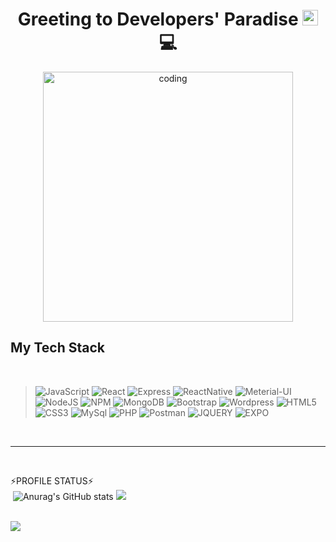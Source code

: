 <h1 align="center">Greeting to Developers' Paradise <img src="https://media.giphy.com/media/hvRJCLFzcasrR4ia7z/giphy.gif" width="25px" height="25px">💻</h1>
<p align="center"> <img alt="coding" align="center" width="400" src="https://camo.githubusercontent.com/19db51af5f90f1b152bc0b9078f5fe97053955be5074f03f17019c70345bdcdb/68747470733a2f2f6d69726f2e6d656469756d2e636f6d2f6d61782f313336302f302a37513379765349765f7430696f4a2d5a2e676966" /> </p>

<h2>My Tech Stack</h2><br/>

<blockquote> 
  <img alt="JavaScript" src="https://img.shields.io/badge/javascript-%23323330.svg?style=for-the-badge&logo=javascript&logoColor=%23F7DF1E"/>
  <img alt="React" src="https://img.shields.io/badge/react-%2320232a.svg?style=for-the-badge&logo=react&logoColor=%2361DAFB"/>
  <img alt="Express" src="https://img.shields.io/badge/express.js-%23404d59.svg?style=for-the-badge&logo=express&logoColor=%2361DAFB"/>
  <img alt="ReactNative" src="https://img.shields.io/badge/react_native-%2320232a.svg?style=for-the-badge&logo=react&logoColor=%2361DAFB)"/>
  <img alt="Meterial-UI" src="https://img.shields.io/badge/meterial ui-%230081CB.svg?style=for-the-badge&logo=mui&logoColor=white"/>
  <img alt="NodeJS" src="https://img.shields.io/badge/node.js-6DA55F?style=for-the-badge&logo=node.js&logoColor=white"/>
  <img alt="NPM" src="https://img.shields.io/badge/NPM-%23000000.svg?style=for-the-badge&logo=npm&logoColor=white"/>
  <img alt="MongoDB" src="https://img.shields.io/badge/MongoDB-%23011e2b.svg?style=for-the-badge&logo=mongodb&logoColor=%2347A248"/>
  <img alt="Bootstrap" src="https://img.shields.io/badge/bootstrap-%23323330.svg?style=for-the-badge&logo=Bootstrap"/>
  <img alt="Wordpress" src="https://img.shields.io/badge/WordPress-%23117AC9.svg?style=for-the-badge&logo=WordPress&logoColor=white"/>
  <img alt="HTML5" src="https://img.shields.io/badge/html 5-FB542B.svg?style=for-the-badge&logo=html5&logoColor=black"/>
  <img alt="CSS3" src="https://img.shields.io/badge/css 3-blue.svg?style=for-the-badge&logo=css3&logoColor=white"/>
  <img alt="MySql" src="https://img.shields.io/badge/mysql-F88900.svg?style=for-the-badge&logo=Mysql"/> 
  <img alt="PHP" src="https://img.shields.io/badge/php-%23777BB4.svg?style=for-the-badge&logo=php&logoColor=white"/>
  <img alt="Postman" src="https://img.shields.io/badge/postman-black.svg?style=for-the-badge&logo=Postman"/>
  <img alt="JQUERY" src="https://img.shields.io/badge/jquery-%230769AD.svg?style=for-the-badge&logo=jquery&logoColor=white"/>
  <img alt="EXPO" src="https://img.shields.io/badge/expo-1C1E24?style=for-the-badge&logo=expo&logoColor=#D04A37"/>
</blockquote>

<br/>  
  <hr>
<br/>

<span>⚡PROFILE STATUS⚡</span>
<br/> 
<img>
  ![Anurag's GitHub stats](https://github-readme-stats.vercel.app/api?username=dev-roshitha&hide=prs,contribs&show_icons=true&theme=nightowl)
  <img align="" src="https://github-readme-stats.vercel.app/api/top-langs/?username=dev-roshitha&layout=compact&langs_count=8&theme=dark" />
</img>
<br/><br/>

![](https://komarev.com/ghpvc/?username=dev-roshitha&color=green)
